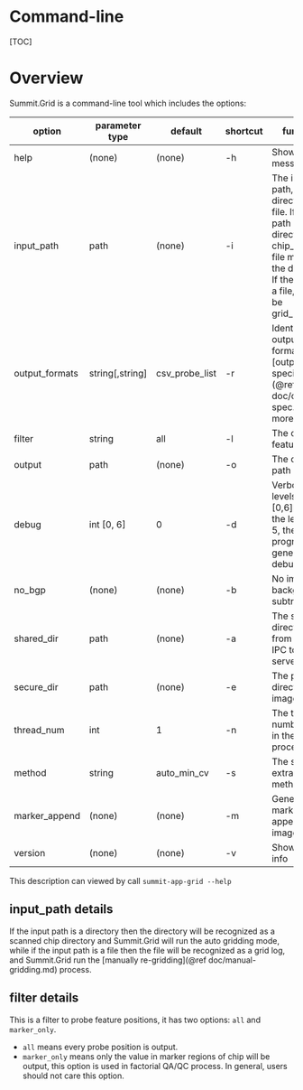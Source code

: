 
Command-line
============

[TOC]

Overview
========

Summit.Grid is a command-line tool which includes the options:

| option           | parameter type  | default        | shortcut | function                                                                                                                                                       |
|------------------|-----------------|----------------|----------|----------------------------------------------------------------------------------------------------------------------------------------------------------------|
| help           | (none)          | (none)         | -h       | Show help message                                                                                                                                              |
| input_path     | path            | (none)         | -i       | The input path, can be directory or file. If the path is a directory, a chip_log.json file must in the directory. If the path is a file, it must be grid_log.json |
| output_formats | string[,string] | csv_probe_list | -r       | Identify the output file format see [output specification](@ref doc/output-spec.md) for more details                                                                                                                              |
| filter         | string          | all            | -l       | The output feature filter                                                                                                                                      |
| output         | path            | (none)         | -o       | The output path                                                                                                                                                |
| debug          | int [0, 6]      | 0              | -d       | Verbose levels, can be [0,6] and if the level >= 5, the program will generate debug image                                                                      |
| no_bgp         | (none)          | (none)         | -b       | No image background subtraction                                                                                                                                |
| shared_dir     | path            | (none)         | -a       | The shared directory from reader IPC to image server                                                                                                           |
| secure_dir     | path            | (none)         | -e       | The private directory on image server                                                                                                                          |
| thread_num     | int             | 1              | -n       | The thread number used in the image process                                                                                                                    |
| method         | string          | auto_min_cv    | -s       | The signal extraction method                                                                                                                                   |
| marker_append  | (none)          | (none)         | -m       | Generate marker append image                                                                                                                                   |
| version        | (none)          | (none)         | -v       | Show version info                                                                                                                                              |

This description can viewed by call ```summit-app-grid --help```

input_path details
------------------

If the input path is a directory then the directory will be recognized as a scanned chip directory and Summit.Grid will run the auto gridding mode, while if the input path is a file then the file will be recognized as a grid log, and Summit.Grid run the [manually re-gridding](@ref doc/manual-gridding.md) process.

filter details
--------------

This is a filter to probe feature positions, it has two options: ```all``` and ```marker_only```.

* ```all``` means every probe position is output.
* ```marker_only``` means only the value in marker regions of chip will be output, this option is used in factorial QA/QC process. In general, users should not care this option.
